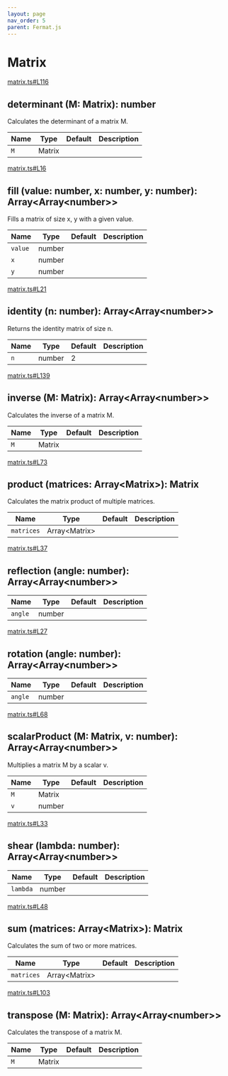 ```yaml
---
layout: page
nav_order: 5
parent: Fermat.js
---
```


# Matrix

<div class="docs-item" markdown="1">

<div><a class="source" target="_blank" href="https://github.com/mathigon/fermat.js/tree/master/src/matrix.ts#L116">matrix.ts#L116</a></div>

## determinant <span class="signature">(M: Matrix): number</span>

Calculates the determinant of a matrix M.

| Name | Type | Default | Description |
| --- | --- | --- | --- |
| `M` | Matrix |  |  |


</div>

<div class="docs-item" markdown="1">

<div><a class="source" target="_blank" href="https://github.com/mathigon/fermat.js/tree/master/src/matrix.ts#L16">matrix.ts#L16</a></div>

## fill <span class="signature">(value: number, x: number, y: number): Array&lt;Array&lt;number&gt;&gt;</span>

Fills a matrix of size x, y with a given value.

| Name | Type | Default | Description |
| --- | --- | --- | --- |
| `value` | number |  |  |
| `x` | number |  |  |
| `y` | number |  |  |


</div>

<div class="docs-item" markdown="1">

<div><a class="source" target="_blank" href="https://github.com/mathigon/fermat.js/tree/master/src/matrix.ts#L21">matrix.ts#L21</a></div>

## identity <span class="signature">(n: number): Array&lt;Array&lt;number&gt;&gt;</span>

Returns the identity matrix of size n.

| Name | Type | Default | Description |
| --- | --- | --- | --- |
| `n` | number | 2 |  |


</div>

<div class="docs-item" markdown="1">

<div><a class="source" target="_blank" href="https://github.com/mathigon/fermat.js/tree/master/src/matrix.ts#L139">matrix.ts#L139</a></div>

## inverse <span class="signature">(M: Matrix): Array&lt;Array&lt;number&gt;&gt;</span>

Calculates the inverse of a matrix M.

| Name | Type | Default | Description |
| --- | --- | --- | --- |
| `M` | Matrix |  |  |


</div>

<div class="docs-item" markdown="1">

<div><a class="source" target="_blank" href="https://github.com/mathigon/fermat.js/tree/master/src/matrix.ts#L73">matrix.ts#L73</a></div>

## product <span class="signature">(matrices: Array&lt;Matrix&gt;): Matrix</span>

Calculates the matrix product of multiple matrices.

| Name | Type | Default | Description |
| --- | --- | --- | --- |
| `matrices` | Array&lt;Matrix&gt; |  |  |


</div>

<div class="docs-item" markdown="1">

<div><a class="source" target="_blank" href="https://github.com/mathigon/fermat.js/tree/master/src/matrix.ts#L37">matrix.ts#L37</a></div>

## reflection <span class="signature">(angle: number): Array&lt;Array&lt;number&gt;&gt;</span>

| Name | Type | Default | Description |
| --- | --- | --- | --- |
| `angle` | number |  |  |


</div>

<div class="docs-item" markdown="1">

<div><a class="source" target="_blank" href="https://github.com/mathigon/fermat.js/tree/master/src/matrix.ts#L27">matrix.ts#L27</a></div>

## rotation <span class="signature">(angle: number): Array&lt;Array&lt;number&gt;&gt;</span>

| Name | Type | Default | Description |
| --- | --- | --- | --- |
| `angle` | number |  |  |


</div>

<div class="docs-item" markdown="1">

<div><a class="source" target="_blank" href="https://github.com/mathigon/fermat.js/tree/master/src/matrix.ts#L68">matrix.ts#L68</a></div>

## scalarProduct <span class="signature">(M: Matrix, v: number): Array&lt;Array&lt;number&gt;&gt;</span>

Multiplies a matrix M by a scalar v.

| Name | Type | Default | Description |
| --- | --- | --- | --- |
| `M` | Matrix |  |  |
| `v` | number |  |  |


</div>

<div class="docs-item" markdown="1">

<div><a class="source" target="_blank" href="https://github.com/mathigon/fermat.js/tree/master/src/matrix.ts#L33">matrix.ts#L33</a></div>

## shear <span class="signature">(lambda: number): Array&lt;Array&lt;number&gt;&gt;</span>

| Name | Type | Default | Description |
| --- | --- | --- | --- |
| `lambda` | number |  |  |


</div>

<div class="docs-item" markdown="1">

<div><a class="source" target="_blank" href="https://github.com/mathigon/fermat.js/tree/master/src/matrix.ts#L48">matrix.ts#L48</a></div>

## sum <span class="signature">(matrices: Array&lt;Matrix&gt;): Matrix</span>

Calculates the sum of two or more matrices.

| Name | Type | Default | Description |
| --- | --- | --- | --- |
| `matrices` | Array&lt;Matrix&gt; |  |  |


</div>

<div class="docs-item" markdown="1">

<div><a class="source" target="_blank" href="https://github.com/mathigon/fermat.js/tree/master/src/matrix.ts#L103">matrix.ts#L103</a></div>

## transpose <span class="signature">(M: Matrix): Array&lt;Array&lt;number&gt;&gt;</span>

Calculates the transpose of a matrix M.

| Name | Type | Default | Description |
| --- | --- | --- | --- |
| `M` | Matrix |  |  |


</div>